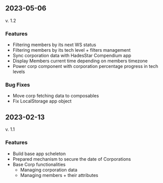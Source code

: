 ## 2023-05-06 
v. 1.2

### Features
  - Filtering members by its next WS status
  - Filtering members by its tech level + filters management
  - Sync corporation data with HadesStar Compendium app
  - Display Members current time depending on members timezone
  - Power corp component with corporation percentage progress in tech levels

### Bug Fixes
  - Move corp fetching data to composables
  - Fix LocalStorage app object


## 2023-02-13 
v. 1.1

### Features
  - Build base app scheleton
  - Prepared mechanism to secure the date of Corporations
  - Base Corp functionalities
    - Managing corporation data
    - Managing members + their attributes